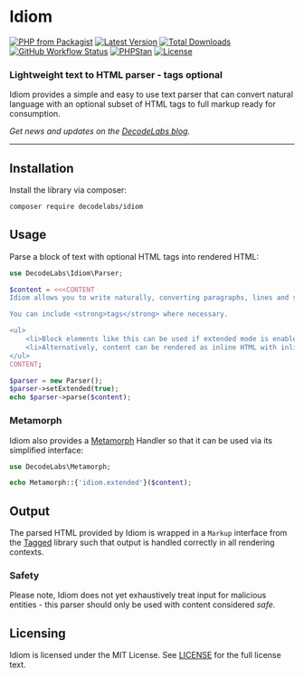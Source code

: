 # Idiom

[![PHP from Packagist](https://img.shields.io/packagist/php-v/decodelabs/idiom?style=flat)](https://packagist.org/packages/decodelabs/idiom)
[![Latest Version](https://img.shields.io/packagist/v/decodelabs/idiom.svg?style=flat)](https://packagist.org/packages/decodelabs/idiom)
[![Total Downloads](https://img.shields.io/packagist/dt/decodelabs/idiom.svg?style=flat)](https://packagist.org/packages/decodelabs/idiom)
[![GitHub Workflow Status](https://img.shields.io/github/workflow/status/decodelabs/idiom/Integrate)](https://github.com/decodelabs/idiom/actions/workflows/integrate.yml)
[![PHPStan](https://img.shields.io/badge/PHPStan-enabled-44CC11.svg?longCache=true&style=flat)](https://github.com/phpstan/phpstan)
[![License](https://img.shields.io/packagist/l/decodelabs/idiom?style=flat)](https://packagist.org/packages/decodelabs/idiom)

### Lightweight text to HTML parser - tags optional

Idiom provides a simple and easy to use text parser that can convert natural language with an optional subset of HTML tags to full markup ready for consumption.

_Get news and updates on the [DecodeLabs blog](https://blog.decodelabs.com)._

---


## Installation

Install the library via composer:

```bash
composer require decodelabs/idiom
```

## Usage

Parse a block of text with optional HTML tags into rendered HTML:

```php
use DecodeLabs\Idiom\Parser;

$content = <<<CONTENT
Idiom allows you to write naturally, converting paragraphs, lines and spaces to the relevant HTML elements.

You can include <strong>tags</strong> where necessary.

<ul>
    <li>Block elements like this can be used if extended mode is enabled</li>
    <li>Alternatively, content can be rendered as inline HTML with inline mode</li>
</ul>
CONTENT;

$parser = new Parser();
$parser->setExtended(true);
echo $parser->parse($content);
```

### Metamorph

Idiom also provides a [Metamorph](https://github.com/decodelabs/metamorph/) Handler so that it can be used via its simplified interface:

```php
use DecodeLabs\Metamorph;

echo Metamorph::{'idiom.extended'}($content);
```

## Output

The parsed HTML provided by Idiom is wrapped in a <code>Markup</code> interface from the [Tagged](https://github.com/decodelabs/tagged/) library such that output is handled correctly in all rendering contexts.


### Safety

Please note, Idiom does not yet exhaustively treat input for malicious entities - this parser should only be used with content considered _safe_.


## Licensing
Idiom is licensed under the MIT License. See [LICENSE](./LICENSE) for the full license text.
